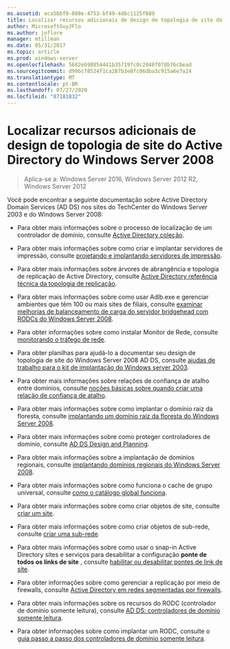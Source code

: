 ```yaml
---
ms.assetid: eca5bbf0-088e-4753-bf49-4d6c1125f689
title: Localizar recursos adicionais de design de topologia de site do Active Directory do Windows Server 2008
author: MicrosoftGuyJFlo
ms.author: joflore
manager: mtillman
ms.date: 05/31/2017
ms.topic: article
ms.prod: windows-server
ms.openlocfilehash: 5682eb98854441b35719fc0c2048f07db76cbead
ms.sourcegitcommit: d99bc78524f1ca287b3e8fc06dba3c915a6e7a24
ms.translationtype: MT
ms.contentlocale: pt-BR
ms.lasthandoff: 07/27/2020
ms.locfileid: "87181832"
---
```

# <a name="finding-additional-resources-for-windows-server-2008-active-directory-site-topology-design"></a>Localizar recursos adicionais de design de topologia de site do Active Directory do Windows Server 2008

> Aplica-se a: Windows Server 2016, Windows Server 2012 R2, Windows Server 2012

Você pode encontrar a seguinte documentação sobre Active Directory Domain Services (AD DS) nos sites do TechCenter do Windows Server 2003 e do Windows Server 2008:

- Para obter mais informações sobre o processo de localização de um controlador de domínio, consulte [Active Directory coleção](/previous-versions/windows/it-pro/windows-server-2003/cc780036(v=ws.10)).

- Para obter mais informações sobre como criar e implantar servidores de impressão, consulte [projetando e implantando servidores de impressão](/previous-versions/windows/it-pro/windows-server-2003/cc785842(v=ws.10)).

- Para obter mais informações sobre árvores de abrangência e topologia de replicação de Active Directory, consulte [Active Directory referência técnica da topologia de replicação](/previous-versions/windows/it-pro/windows-server-2003/cc755326(v=ws.10)).

- Para obter mais informações sobre como usar Adlb.exe e gerenciar ambientes que têm 100 ou mais sites de filiais, consulte [examinar melhorias de balanceamento de carga do servidor bridgehead com RODCs do Windows Server 2008](/previous-versions/windows/it-pro/windows-server-2008-r2-and-2008/dd735927(v%3dws.10)).

- Para obter informações sobre como instalar Monitor de Rede, consulte [monitorando o tráfego de rede](/previous-versions/windows/it-pro/windows-server-2003/cc783075(v=ws.10)).

- Para obter planilhas para ajudá-lo a documentar seu design de topologia de site do Windows Server 2008 AD DS, consulte [ajudas de trabalho para o kit de implantação do Windows server 2003](https://microsoft.com/download/details.aspx?id=9608).

- Para obter mais informações sobre relações de confiança de atalho entre domínios, consulte [noções básicas sobre quando criar uma relação de confiança de atalho](/previous-versions/windows/it-pro/windows-server-2008-r2-and-2008/cc754538(v=ws.11)).

- Para obter mais informações sobre como implantar o domínio raiz da floresta, consulte [implantando um domínio raiz da floresta do Windows Server 2008](/previous-versions/windows/it-pro/windows-server-2008-r2-and-2008/cc731174(v=ws.10)).

- Para obter mais informações sobre como proteger controladores de domínio, consulte [AD DS Design and Planning](https://docs.microsoft.com/windows-server/identity/ad-ds/plan/ad-ds-design-and-planning).

- Para obter mais informações sobre a implantação de domínios regionais, consulte [implantando domínios regionais do Windows Server 2008](/previous-versions/windows/it-pro/windows-server-2008-r2-and-2008/cc755118(v=ws.10)).

- Para obter mais informações sobre como funciona o cache de grupo universal, consulte [como o catálogo global funciona](/previous-versions/windows/it-pro/windows-server-2003/cc737410(v=ws.10)).

- Para obter mais informações sobre como criar objetos de site, consulte [criar um site](/previous-versions/windows/it-pro/windows-server-2008-r2-and-2008/cc772304(v=ws.11)).

- Para obter mais informações sobre como criar objetos de sub-rede, consulte [criar uma sub-rede](/previous-versions/windows/it-pro/windows-server-2008-r2-and-2008/cc770372(v=ws.11)).

- Para obter mais informações sobre como usar o snap-in Active Directory sites e serviços para desabilitar a configuração **ponte de todos os links de site** , consulte [habilitar ou desabilitar pontes de link de site](/previous-versions/windows/it-pro/windows-server-2003/cc738789(v=ws.10)).

- Para obter informações sobre como gerenciar a replicação por meio de firewalls, consulte [Active Directory em redes segmentadas por firewalls](https://microsoft.com/download/details.aspx?familyid=c2ef3846-43f0-4caf-9767-a9166368434e).

- Para obter mais informações sobre os recursos do RODC (controlador de domínio somente leitura), consulte [AD DS: controladores de domínio somente leitura](/previous-versions/windows/it-pro/windows-server-2008-r2-and-2008/cc732801(v=ws.10)).

- Para obter informações sobre como implantar um RODC, consulte o [guia passo a passo dos controladores de domínio somente leitura](/previous-versions/windows/it-pro/windows-server-2008-r2-and-2008/cc772234(v=ws.10)).

